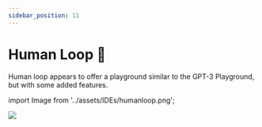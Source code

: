 ```yaml
---
sidebar_position: 11
---
```


# Human Loop 🚧

Human loop appears to offer a playground similar to the GPT-3 Playground, 
but with some added features.

import Image from '../assets/IDEs/humanloop.png';

<div style={{textAlign: 'center'}}>
  <img src={Image} style={{width: "750px"}} />
</div>